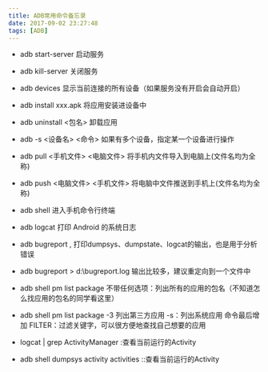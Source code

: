 ```yaml
---
title: ADB常用命令备忘录
date: 2017-09-02 23:27:48
tags: [ADB]
---
```


* adb start-server	启动服务

* adb kill-server	关闭服务

* adb devices	显示当前连接的所有设备（如果服务没有开启会自动开启）

* adb install xxx.apk	将应用安装进设备中

* adb uninstall <包名>	卸载应用

* adb -s <设备名> <命令>	如果有多个设备，指定某一个设备进行操作

* adb pull <手机文件> <电脑文件>	将手机内文件导入到电脑上(文件名均为全称)

* adb push <电脑文件> <手机文件>	将电脑中文件推送到手机上(文件名均为全称)

* adb shell	进入手机命令行终端

* adb logcat  打印 Android 的系统日志

* adb bugreport , 打印dumpsys、dumpstate、logcat的输出，也是用于分析错误

* adb bugreport > d:\bugreport.log  输出比较多，建议重定向到一个文件中

* adb shell pm list package	不带任何选项：列出所有的应用的包名（不知道怎么找应用的包名的同学看这里）

* adb shell pm list package -3	列出第三方应用	-s：列出系统应用	命令最后增加 FILTER：过滤关键字，可以很方便地查找自己想要的应用


* logcat | grep ActivityManager :查看当前运行的Activity
* adb shell dumpsys activity activities ::查看当前运行的Activity